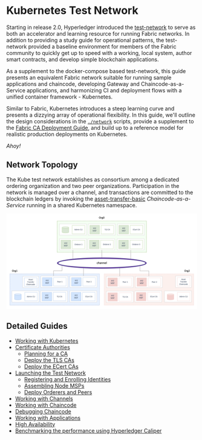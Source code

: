 # Kubernetes Test Network

Starting in release 2.0, Hyperledger introduced the [test-network](https://hyperledger-fabric.readthedocs.io/en/latest/test_network.html)
to serve as both an accelerator and learning resource for running Fabric networks.  In addition to
providing a study guide for operational patterns, the test-network provided a baseline environment for members of
the Fabric community to quickly get up to speed with a working, local system, author smart contracts, and develop
simple blockchain applications.

As a supplement to the docker-compose based test-network, this guide presents an equivalent Fabric network 
suitable for running sample applications and chaincode, developing Gateway and Chaincode-as-a-Service applications, 
and harmonizing CI and deployment flows with a unified container framework - Kubernetes.

Similar to Fabric, Kubernetes introduces a steep learning curve and presents a dizzying array of operational
flexibility.  In this guide, we'll outline the design considerations in the [`./network`](../network)
scripts, provide a supplement to the [Fabric CA Deployment Guide](https://hyperledger-fabric-ca.readthedocs.io/en/latest/deployguide/ca-deploy.html),
and build up to a reference model for realistic production deployments on Kubernetes.

_Ahoy!_


## Network Topology  

The Kube test network establishes as consortium among a dedicated ordering organization and two peer organizations.
Participation in the network is managed over a channel, and transactions are committed to the blockchain ledgers by
invoking the [asset-transfer-basic](https://github.com/hyperledgendary/fabric-ccaas-asset-transfer-basic)
_Chaincode-as-a-Service_ running in a shared Kubernetes namespace.

![Test Network](images/test-network.png)


## Detailed Guides

- [Working with Kubernetes](KUBERNETES.md)
- [Certificate Authorities](CA.md)
  - [Planning for a CA](CA.md#planning-for-a-ca)
  - [Deploy the TLS CAs](CA.md#deploy-tls-ca-issuers)
  - [Deploy the ECert CAs](CA.md#deploy-the-organization-ca)
- [Launching the Test Network](TEST_NETWORK.md)
  - [Registering and Enrolling Identities](CA.md#registering-and-enrolling-identities)
  - [Assembling Node MSPs](TEST_NETWORK.md#fabric-node-msp-context)
  - [Deploy Orderers and Peers](TEST_NETWORK.md#starting-peers-and-orderers)
- [Working with Channels](CHANNELS.md)
- [Working with Chaincode](CHAINCODE.md)
- [Debugging Chaincode](CHAINCODE_AS_A_SERVICE.md)
- [Working with Applications](APPLICATIONS.md)
- [High Availability](HIGH_AVAILABILITY.md)
- [Benchmarking the performance using Hyperledger Caliper](CALIPER.md)
